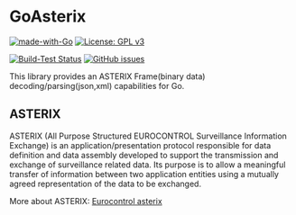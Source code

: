# GoAsterix
[![made-with-Go](https://img.shields.io/badge/Made%20with-Go-1f425f.svg)](http://golang.org)
[![License: GPL v3](https://img.shields.io/badge/License-GPLv3-blue.svg)](https://www.gnu.org/licenses/gpl-3.0)

[![Build-Test Status](https://github.com/mokhtarimokhtar/goasterix/actions/workflows/test.yml/badge.svg)](https://github.com/mokhtarimokhtar/goasterix/actions?workflow=test)
[![GitHub issues](https://img.shields.io/github/issues/mokhtarimokhtar/goasterix)](https://github.com/mokhtarimokhtar/goasterix/issues)

This library provides an ASTERIX Frame(binary data) decoding/parsing(json,xml) capabilities for Go.

## ASTERIX

ASTERIX (All Purpose Structured EUROCONTROL Surveillance Information Exchange) is an application/presentation protocol
responsible for data definition and data assembly developed to support the transmission and exchange of surveillance
related data. Its purpose is to allow a meaningful transfer of information between two application entities using a
mutually agreed representation of the data to be exchanged.

More about ASTERIX: [Eurocontrol asterix](https://www.eurocontrol.int/asterix)
